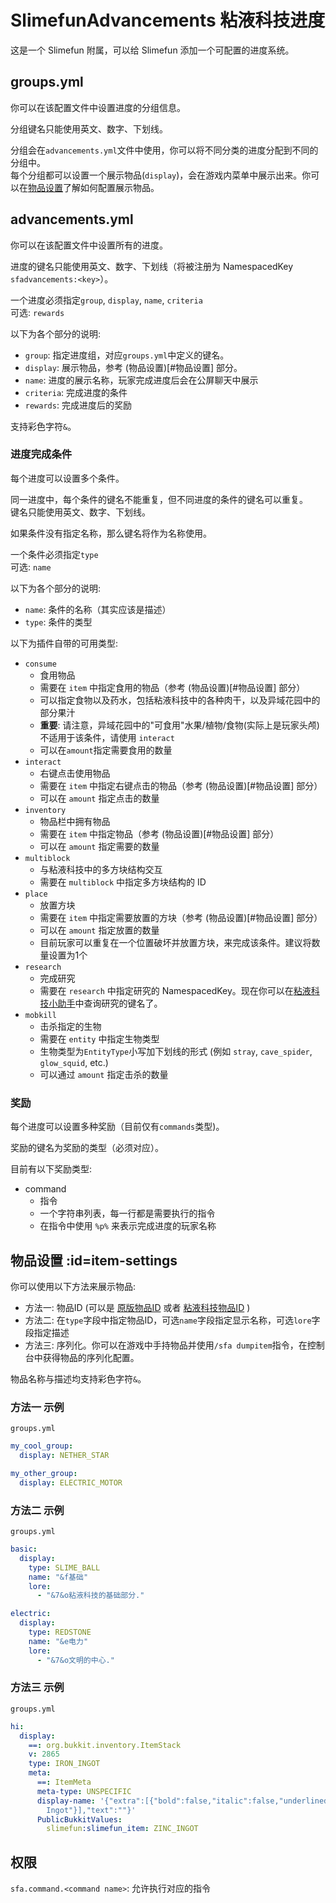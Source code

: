 # SlimefunAdvancements 粘液科技进度

这是一个 Slimefun 附属，可以给 Slimefun 添加一个可配置的进度系统。

## groups.yml

你可以在该配置文件中设置进度的分组信息。

分组键名只能使用英文、数字、下划线。

分组会在`advancements.yml`文件中使用，你可以将不同分类的进度分配到不同的分组中。  
每个分组都可以设置一个展示物品(`display`)，会在游戏内菜单中展示出来。你可以在[物品设置](#item-settings)了解如何配置展示物品。

## advancements.yml

你可以在该配置文件中设置所有的进度。

进度的键名只能使用英文、数字、下划线（将被注册为 NamespacedKey `sfadvancements:<key>`）。

一个进度必须指定`group`, `display`, `name`, `criteria`  
可选: `rewards`

以下为各个部分的说明:

- `group`: 指定进度组，对应`groups.yml`中定义的键名。
- `display`: 展示物品，参考 (物品设置)[#物品设置] 部分。
- `name`: 进度的展示名称，玩家完成进度后会在公屏聊天中展示
- `criteria`: 完成进度的条件
- `rewards`: 完成进度后的奖励

支持彩色字符`&`。

### 进度完成条件

每个进度可以设置多个条件。

同一进度中，每个条件的键名不能重复，但不同进度的条件的键名可以重复。  
键名只能使用英文、数字、下划线。

如果条件没有指定名称，那么键名将作为名称使用。

一个条件必须指定`type`  
可选: `name`

以下为各个部分的说明:

- `name`: 条件的名称（其实应该是描述）
- `type`: 条件的类型

以下为插件自带的可用类型:

- `consume`
  - 食用物品
  - 需要在 `item` 中指定食用的物品（参考 (物品设置)[#物品设置] 部分）
  - 可以指定食物以及药水，包括粘液科技中的各种肉干，以及异域花园中的部分果汁
  - **重要**: 请注意，异域花园中的"可食用"水果/植物/食物(实际上是玩家头颅)不适用于该条件，请使用 `interact`
  - 可以在`amount`指定需要食用的数量
- `interact`
  - 右键点击使用物品
  - 需要在 `item` 中指定右键点击的物品（参考 (物品设置)[#物品设置] 部分）
  - 可以在 `amount` 指定点击的数量
- `inventory`
  - 物品栏中拥有物品
  - 需要在 `item` 中指定物品（参考 (物品设置)[#物品设置] 部分）
  - 可以在 `amount` 指定需要的数量
- `multiblock`
  - 与粘液科技中的多方块结构交互
  - 需要在 `multiblock` 中指定多方块结构的 ID
- `place`
  - 放置方块
  - 需要在 `item` 中指定需要放置的方块（参考 (物品设置)[#物品设置] 部分）
  - 可以在 `amount` 指定放置的数量
  - 目前玩家可以重复在一个位置破坏并放置方块，来完成该条件。建议将数量设置为1个
- `research`
  - 完成研究
  - 需要在 `research` 中指定研究的 NamespacedKey。现在你可以在[粘液科技小助手](https://slimefun-helper.guizhanss.cn)中查询研究的键名了。
- `mobkill`
  - 击杀指定的生物
  - 需要在 `entity` 中指定生物类型
  - 生物类型为`EntityType`小写加下划线的形式 (例如 `stray`, `cave_spider`, `glow_squid`, etc.)
  - 可以通过 `amount` 指定击杀的数量

### 奖励

每个进度可以设置多种奖励（目前仅有`commands`类型)。

奖励的键名为奖励的类型（必须对应）。

目前有以下奖励类型:
- command
  - 指令
  - 一个字符串列表，每一行都是需要执行的指令
  - 在指令中使用 `%p%` 来表示完成进度的玩家名称


## 物品设置 :id=item-settings

你可以使用以下方法来展示物品:

- 方法一: 物品ID (可以是 [原版物品ID](https://hub.spigotmc.org/javadocs/spigot/org/bukkit/Material.html) 或者 [粘液科技物品ID](https://slimefun-helper.guizhanss.cn) )
- 方法二: 在`type`字段中指定物品ID，可选`name`字段指定显示名称，可选`lore`字段指定描述
- 方法三: 序列化。你可以在游戏中手持物品并使用`/sfa dumpitem`指令，在控制台中获得物品的序列化配置。

物品名称与描述均支持彩色字符`&`。

### 方法一 示例

`groups.yml`

```yaml
my_cool_group:
  display: NETHER_STAR

my_other_group:
  display: ELECTRIC_MOTOR
```

### 方法二 示例

`groups.yml`

```yaml
basic:
  display:
    type: SLIME_BALL
    name: "&f基础"
    lore:
      - "&7&o粘液科技的基础部分."

electric:
  display:
    type: REDSTONE
    name: "&e电力"
    lore:
      - "&7&o文明的中心."
```

### 方法三 示例

`groups.yml`

```yaml
hi:
  display:
    ==: org.bukkit.inventory.ItemStack
    v: 2865
    type: IRON_INGOT
    meta:
      ==: ItemMeta
      meta-type: UNSPECIFIC
      display-name: '{"extra":[{"bold":false,"italic":false,"underlined":false,"strikethrough":false,"obfuscated":false,"color":"aqua","text":"Zinc
        Ingot"}],"text":""}'
      PublicBukkitValues:
        slimefun:slimefun_item: ZINC_INGOT
```

## 权限

`sfa.command.<command name>`: 允许执行对应的指令
